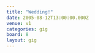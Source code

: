 ```yaml
---
title: "Wedding!"
date: 2005-08-12T13:00:00.000Z
venue: v1
categories: gig
board: 8
layout: gig
---
```

